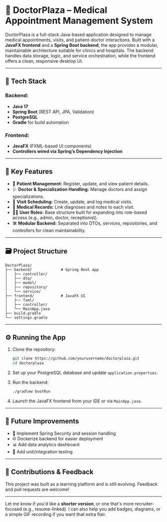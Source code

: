 
# 🏥 DoctorPlaza – Medical Appointment Management System

DoctorPlaza is a full-stack Java-based application designed to manage medical appointments, visits, and patient-doctor interactions. Built with a **JavaFX frontend** and a **Spring Boot backend**, the app provides a modular, maintainable architecture suitable for clinics and hospitals. The backend handles data storage, logic, and service orchestration, while the frontend offers a clean, responsive desktop UI.

---

## 🔧 Tech Stack

### Backend:

* **Java 17**
* **Spring Boot** (REST API, JPA, Validation)
* **PostgreSQL**
* **Gradle** for build automation

### Frontend:

* **JavaFX** (FXML-based UI components)
* **Controllers wired via Spring’s Dependency Injection**

---

## 🧠 Key Features

* 🧾 **Patient Management:** Register, update, and view patient details.
* 🩺 **Doctor & Specialization Handling:** Manage doctors and assign specializations.
* 📅 **Visit Scheduling:** Create, update, and log medical visits.
* 📝 **Medical Records:** Link diagnoses and notes to each visit.
* 🧑‍⚕️ **User Roles:** Base structure built for expanding into role-based access (e.g., admin, doctor, receptionist).
* 🛠️ **Modular Backend:** Separated into DTOs, services, repositories, and controllers for clean maintainability.

---

## 🗃️ Project Structure

```
DoctorPlaza/
├── backend/             # Spring Boot app
│   ├── controller/
│   ├── dto/
│   ├── model/
│   ├── repository/
│   └── service/
├── frontend/            # JavaFX UI
│   ├── fxml/
│   ├── controller/
│   └── MainApp.java
├── build.gradle
└── settings.gradle
```

---

## ⚙️ Running the App

1. Clone the repository:

   ```bash
   git clone https://github.com/yourusername/doctorplaza.git
   cd doctorplaza
   ```

2. Set up your PostgreSQL database and update `application.properties`.

3. Run the backend:

   ```bash
   ./gradlew bootRun
   ```

4. Launch the JavaFX frontend from your IDE or via `MainApp.java`.

---

## 🚧 Future Improvements

* 🔐 Implement Spring Security and session handling
* 🌐 Dockerize backend for easier deployment
* 📊 Add data analytics dashboard
* 🧪 Add unit/integration testing

---

## 🤝 Contributions & Feedback

This project was built as a learning platform and is still evolving. Feedback and pull requests are welcome!

---

Let me know if you'd like a **shorter version**, or one that's more recruiter-focused (e.g., resume-linked). I can also help you add badges, diagrams, or a simple GIF recording if you want that extra flair.
